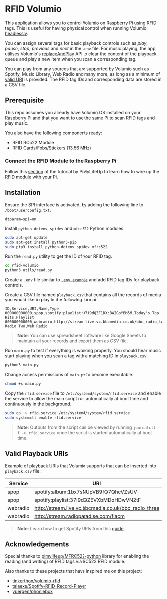 # RFID Volumio

This application allows you to control [Volumio](https://volumio.com/en/) on Raspberry Pi using RFID tags. This is useful for having physical control when running Volumio [headlessly](https://en.wikipedia.org/wiki/Headless_computer).

You can assign several tags for basic playback controls such as _play_, _pause_, _stop_, _previous_ and _next_ in the `.env` file. For music playing, the app utilises Volumio's [replaceAndPlay](https://volumio.github.io/docs/API/REST_API.html#page_ADDING_ITEMS_TO_PLAYBACK) API to clear the content of the playback queue and play a new item when you scan a corresponding tag.

You can play from any sources that are supported by Volumio such as Spotify, Music Library, Web Radio and many more, as long as a minimum of [valid URI](#valid-playback-uris) is provided. The RFID tag IDs and corresponding data are stored in a CSV file.

## Prerequisite

This repo assumes you already have Volumio OS installed on your Raspberry Pi and that you want to use the same Pi to scan RFID tags and play music.

You also have the following components ready:

- RFID RC522 Module
- RFID Cards/Fobs/Stickers (13.56 MHz)

### Connect the RFID Module to the Raspberry Pi

Follow this [section](https://pimylifeup.com/raspberry-pi-rfid-rc522/#wiring-the-rfid-rc522) of the tutorial by PiMyLifeUp to learn how to wire up the RFID module with your Pi.

## Installation

Ensure the SPI interface is activated, by adding the following line to `/boot/userconfig.txt`.

```
dtparam=spi=on
```

Install `python-dotenv`, `spidev` and `mfrc522` Python modules.

```bash
sudo apt-get update
sudo apt-get install python3-pip
sudo pip3 install python-dotenv spidev mfrc522
```

Run the `read.py` utility to get the ID of your RFID tag.

```bash
cd rfid-volumio
python3 utils/read.py
```

Create a `.env` file similar to [`.env.example`](https://github.com/fywk/rfid-volumio/blob/main/.env.example) and add RFID tag IDs for playback controls.

Create a CSV file named `playback.csv` that contains all the records of media you would like to play in the following format:

```csv
ID,Service,URI,Name,Type
000000000000,spop,spotify:playlist:37i9dQZF1DXcBWIGoYBM5M,Today's Top Hits,Playlist
000000000000,webradio,http://stream.live.vc.bbcmedia.co.uk/bbc_radio_two,BBC Radio Two,Web Radio
```

> **Note**:
> You can use spreadsheet software like Google Sheets to maintain all your records and export them as CSV file.

Run `main.py` to test if everything is working properly. You should hear music start playing when you scan a tag with a matching ID in `playback.csv`.

```bash
python3 main.py
```

Change access permissions of `main.py` to become executable.

```bash
chmod +x main.py
```

Copy the `rfid.service` file to `/etc/systemd/system/rfid.service` and enable the service to allow the main script run automatically at boot time and continuously in the background.

```bash
sudo cp -v rfid.service /etc/systemd/system/rfid.service
sudo systemctl enable rfid.service
```

> **Note**:
> Outputs from the script can be viewed by running `journalctl -f -u rfid.service` once the script is started automatically at boot time.

## Valid Playback URIs

Example of playback URIs that Volumio supports that can be inserted into `playback.csv` file:

| Service  | URI                                                  |
| -------- | ---------------------------------------------------- |
| spop     | spotify:album:1bx7sNUpVB9fQ7QhcVZsUV                 |
| spop     | spotify:playlist:37i9dQZEVXbMDoHDwVN2tF              |
| webradio | http://stream.live.vc.bbcmedia.co.uk/bbc_radio_three |
| webradio | http://stream.radioparadise.com/flacm                |

> **Note**:
> Learn how to get Spotify URIs from this [guide](https://community.spotify.com/t5/FAQs/What-s-a-Spotify-URI/ta-p/919201).

## Acknowledgements

Special thanks to [pimylifeup/MFRC522-python](https://github.com/pimylifeup/MFRC522-python) library for enabling the reading (and writing) of RFID tags via RC522 RFID module.

Also thanks to these projects that have inspired me on this project:

- [tinkerthon/volumio-rfid](https://github.com/tinkerthon/volumio-rfid)
- [talaexe/Spotify-RFID-Record-Player](https://github.com/talaexe/Spotify-RFID-Record-Player)
- [yuergen/phoniebox](https://github.com/yuergen/phoniebox)
